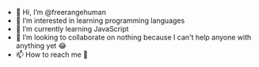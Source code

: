 - 👋 Hi, I’m @freerangehuman
- 👀 I’m interested in learning programming languages 
- 🌱 I’m currently learning JavaScript
- 💞️ I’m looking to collaborate on nothing because I can't help anyone with anything yet 😂
- 📫 How to reach me 🤷

<!---
freerangehuman/freerangehuman is a ✨ special ✨ repository because its `README.md` (this file) appears on your GitHub profile.
You can click the Preview link to take a look at your changes.
--->
